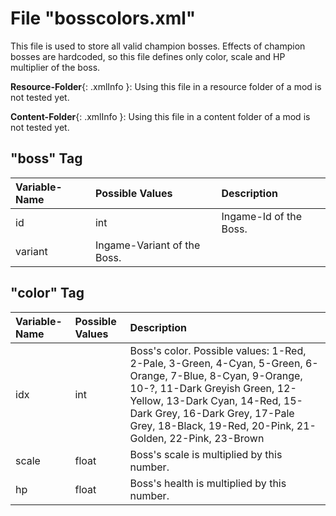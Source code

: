 # File "bosscolors.xml"

This file is used to store all valid champion bosses. Effects of champion bosses are hardcoded, so this file defines only color, scale and HP multiplier of the boss.

**Resource-Folder**{: .xmlInfo }: Using this file in a resource folder of a mod is not tested yet.

**Content-Folder**{: .xmlInfo }: Using this file in a content folder of a mod is not tested yet.

## "boss" Tag

| Variable-Name | Possible Values | Description |
|:--|:--|:--|
|id|int|Ingame-Id of the Boss.|
|variant|Ingame-Variant of the Boss.||

## "color" Tag

| Variable-Name | Possible Values | Description |
|:--|:--|:--|
|idx|int|Boss's color. Possible values: 1-Red, 2-Pale, 3-Green, 4-Cyan, 5-Green, 6-Orange, 7-Blue, 8-Cyan, 9-Orange, 10-?, 11-Dark Greyish Green, 12-Yellow, 13-Dark Cyan, 14-Red, 15-Dark Grey, 16-Dark Grey, 17-Pale Grey, 18-Black, 19-Red, 20-Pink, 21-Golden, 22-Pink, 23-Brown|
|scale|float|Boss's scale is multiplied by this number.|
|hp|float|Boss's health is multiplied by this number.|

